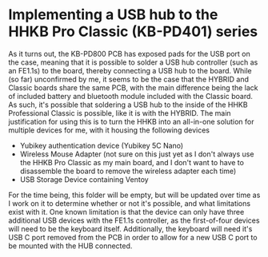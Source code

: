 # Implementing a USB hub to the HHKB Pro Classic (KB-PD401) series
As it turns out, the KB-PD800 PCB has exposed pads for the USB port on the case, meaning that it is possible to solder a USB hub controller (such as an FE1.1s) to the board, thereby connecting a USB hub to the board.
While (so far) unconfirmed by me, it seems to be the case that the HYBRID and Classic boards share the same PCB, with the main difference being the lack of included battery and bluetooth module included with the Classic board. As such, it's possible that soldering a USB hub to the inside of the HHKB Professional Classic is possible, like it is with the HYBRID. The main justification for using this is to turn the HHKB into an all-in-one solution for multiple devices for me, with it housing the following devices
- Yubikey authentication device (Yubikey 5C Nano)
- Wireless Mouse Adapter (not sure on this just yet as I don't always use the HHKB Pro Classic as my main board, and I don't want to have to disassemble the board to remove the wireless adapter each time)
- USB Storage Device containing Ventoy

For the time being, this folder will be empty, but will be updated over time as I work on it to determine whether or not it's possible, and what limitations exist with it. One known limitation is that the device can only have three additional USB devices with the FE1.1s controller, as the first-of-four devices will need to be the keyboard itself. Additionally, the keyboard will need it's USB C port removed from the PCB in order to allow for a new USB C port to be mounted with the HUB connected.
